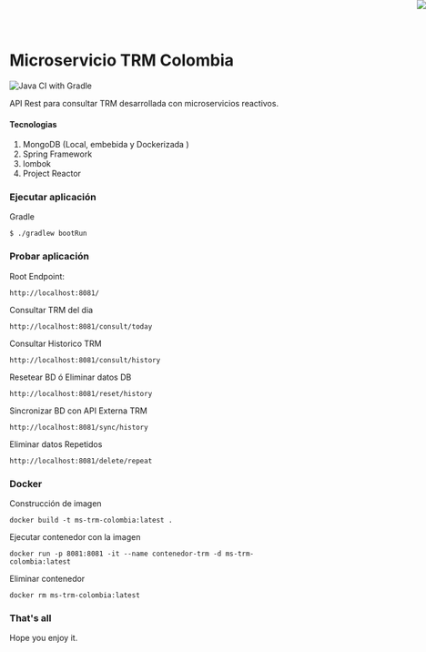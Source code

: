 <a href="http://www.reactivemanifesto.org/"> <img style="border: 0; position: fixed; right: 0; top:0; z-index: 9000" src="//d379ifj7s9wntv.cloudfront.net/reactivemanifesto/images/ribbons/we-are-reactive-blue-right.png"> </a>

# **Microservicio TRM Colombia**
![Java CI with Gradle](https://github.com/jsierra93/ms_consultar_trm/workflows/Java%20CI%20with%20Gradle/badge.svg?branch=master)

API Rest para consultar TRM desarrollada con microservicios reactivos.

#### Tecnologias
1. MongoDB (Local, embebida y Dockerizada )
2. Spring Framework
3. lombok
4. Project Reactor

### Ejecutar aplicación

Gradle
 ```shell
 $ ./gradlew bootRun
 ```

### Probar aplicación

Root Endpoint: 
 ```shell
 http://localhost:8081/
 ```
Consultar TRM del dia

 ```shell
 http://localhost:8081/consult/today
 ```
Consultar Historico TRM
 ```shell
 http://localhost:8081/consult/history
 ```
Resetear BD ó Eliminar datos DB
 ```shell
 http://localhost:8081/reset/history
 ```
Sincronizar BD con API Externa TRM
 ```shell
 http://localhost:8081/sync/history
 ```
Eliminar datos Repetidos
 ```shell
 http://localhost:8081/delete/repeat
 ```

### Docker

Construcción de imagen
 ```shell
 docker build -t ms-trm-colombia:latest .
 ```

Ejecutar contenedor con la imagen
 ```shell
docker run -p 8081:8081 -it --name contenedor-trm -d ms-trm-colombia:latest
 ```

Eliminar contenedor
 ```shell
 docker rm ms-trm-colombia:latest
 ```

### That's all
Hope you enjoy it.
